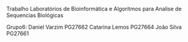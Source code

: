 Trabalho Laboratórios de Bioinformática e Algoritmos para Analise de Sequencias Biológicas 

Grupo6: Daniel Varzim PG27662
        Catarina Lemos PG27664
        João Silva PG27661
